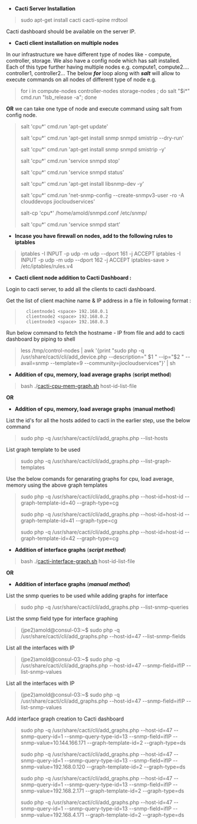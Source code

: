 * **Cacti Server Installation** 

>  sudo apt-get install cacti cacti-spine rrdtool

Cacti dashboard should be available on the server IP.

* **Cacti client installation on multiple nodes** 

In our infrastructure we have different type of nodes like - compute, controller, storage. We also have a config node which has salt installed. Each of this type further having multiple nodes e.g. compute1, compute2.... controller1, controller2...
The below ***for*** loop along with ***salt*** will allow to execute commands on all nodes of different type of node e.g.
  
> for i in compute-nodes controller-nodes storage-nodes ; do salt "$i*" cmd.run "lsb_release -a"; done

**OR** we can take one type of node and execute command using salt from config node.

> salt 'cpu*' cmd.run 'apt-get update'
> 
> salt 'cpu*' cmd.run 'apt-get install snmp snmpd smistrip --dry-run'
> 
> salt 'cpu*' cmd.run 'apt-get install snmp snmpd smistrip -y'
> 
> salt 'cpu*' cmd.run 'service snmpd stop'
> 
> salt 'cpu*' cmd.run 'service snmpd status'
> 
> salt 'cpu*' cmd.run 'apt-get install libsnmp-dev -y'
> 
> salt 'cpu*' cmd.run 'net-snmp-config --create-snmpv3-user -ro -A
> clouddevops jiocloudservices'
> 
> salt-cp 'cpu*' /home/amold/snmpd.conf /etc/snmp/
> 
> salt 'cpu*' cmd.run 'service snmpd start'

* **Incase you have firewall on nodes, add to the following rules to iptables**

> iptables -I INPUT -p udp -m udp --dport 161 -j ACCEPT
> iptables -I INPUT -p udp -m udp --dport 162 -j ACCEPT 
> iptables-save > /etc/iptables/rules.v4

 * **Cacti client node addition to Cacti Dashboard :**

Login to cacti server, to add all the clients to cacti dashboard.

Get the list of client machine name & IP address in a file in following format :

>    	clientnode1 <space> 192.168.0.1
>    	clientnode2 <space> 192.168.0.2
>    	clientnode3 <space> 192.168.0.3

Run below command to fetch the hostname - IP from file and add to cacti dashboard by piping to shell

> less /tmp/control-nodes | awk '{print "sudo php -q
> /usr/share/cacti/cli/add_device.php --description=" \$1 " --ip="$2 "
> --avail=snmp --template=9 --community=jiocloudservices"}' | sh

* **Addition of cpu, memory, load average graphs** (**script method**)

> bash ./[cacti-cpu-mem-graph.sh](https://github.com/amoldighe/cacti-setup-add-graph/blob/master/cacti-cpu-mem-graph.sh)    host-id-list-file

**OR**

* **Addition of cpu, memory, load average graphs** (**manual method**)

List the id's for all the hosts added to cacti in the earlier step, use the below command

> sudo php -q /usr/share/cacti/cli/add_graphs.php --list-hosts

List graph template to be used 

> sudo php -q /usr/share/cacti/cli/add_graphs.php --list-graph-templates

Use the below comands for genarating graphs for cpu, load average, memory using the above graph templates

> sudo php -q /usr/share/cacti/cli/add_graphs.php  --host-id=host-id
> --graph-template-id=40 --graph-type=cg 
> 
> sudo php -q /usr/share/cacti/cli/add_graphs.php  --host-id=host-id
> --graph-template-id=41 --graph-type=cg 
> 
> sudo php -q /usr/share/cacti/cli/add_graphs.php  --host-id=host-id
> --graph-template-id=42 --graph-type=cg

* **Addition of interface graphs** (***script method***)

> bash ./[cacti-interface-graph.sh](https://github.com/amoldighe/cacti-setup-add-graph/blob/master/cacti-interface-graph.sh)   host-id-list-file

**OR**

* **Addition of interface graphs** (***manual method***)

List the snmp queries to be used while adding graphs for interface 

> sudo php -q /usr/share/cacti/cli/add_graphs.php --list-snmp-queries

List the snmp field type for interface graphing

> (jpe2)amold@consul-03:~$ sudo php -q /usr/share/cacti/cli/add_graphs.php --host-id=47 --list-snmp-fields

List all the interfaces with IP

> (jpe2)amold@consul-03:~$ sudo php -q /usr/share/cacti/cli/add_graphs.php --host-id=47 --snmp-field=ifIP --list-snmp-values 

List all the interfaces with IP

> (jpe2)amold@consul-03:~$ sudo php -q /usr/share/cacti/cli/add_graphs.php --host-id=47 --snmp-field=ifIP --list-snmp-values 

Add interface graph creation to Cacti dashboard

> sudo php -q /usr/share/cacti/cli/add_graphs.php --host-id=47
> --snmp-query-id=1 --snmp-query-type-id=13 --snmp-field=ifIP --snmp-value=10.144.166.171 --graph-template-id=2 --graph-type=ds
> 
> sudo php -q /usr/share/cacti/cli/add_graphs.php --host-id=47
> --snmp-query-id=1 --snmp-query-type-id=13 --snmp-field=ifIP --snmp-value=192.168.0.120 --graph-template-id=2 --graph-type=ds
> 
> sudo php -q /usr/share/cacti/cli/add_graphs.php --host-id=47
> --snmp-query-id=1 --snmp-query-type-id=13 --snmp-field=ifIP --snmp-value=192.168.2.171 --graph-template-id=2 --graph-type=ds
> 
> sudo php -q /usr/share/cacti/cli/add_graphs.php --host-id=47
> --snmp-query-id=1 --snmp-query-type-id=13 --snmp-field=ifIP --snmp-value=192.168.4.171 --graph-template-id=2 --graph-type=ds
